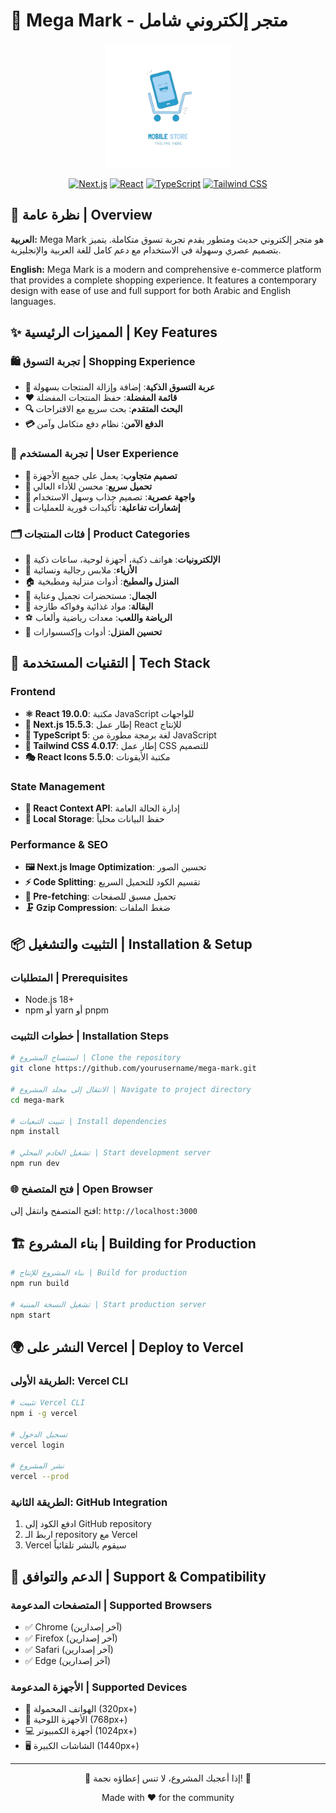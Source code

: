 # 🛒 Mega Mark - متجر إلكتروني شامل

<div align="center">
  <img src="./public/Logo%20(2).webp" alt="Mega Mark Logo" width="200"/>
  
  [![Next.js](https://img.shields.io/badge/Next.js-15.5.3-000000?style=for-the-badge&logo=nextdotjs)](https://nextjs.org)
  [![React](https://img.shields.io/badge/React-19.0.0-61DAFB?style=for-the-badge&logo=react)](https://reactjs.org)
  [![TypeScript](https://img.shields.io/badge/TypeScript-5-3178C6?style=for-the-badge&logo=typescript)](https://typescriptlang.org)
  [![Tailwind CSS](https://img.shields.io/badge/Tailwind%20CSS-4.0.17-38B2AC?style=for-the-badge&logo=tailwind-css)](https://tailwindcss.com)
</div>

## 🌟 نظرة عامة | Overview

**العربية:**
Mega Mark هو متجر إلكتروني حديث ومتطور يقدم تجربة تسوق متكاملة. يتميز بتصميم عصري وسهولة في الاستخدام مع دعم كامل للغة العربية والإنجليزية.

**English:**
Mega Mark is a modern and comprehensive e-commerce platform that provides a complete shopping experience. It features a contemporary design with ease of use and full support for both Arabic and English languages.

## ✨ المميزات الرئيسية | Key Features

### 🛍️ تجربة التسوق | Shopping Experience
- **🛒 عربة التسوق الذكية**: إضافة وإزالة المنتجات بسهولة
- **❤️ قائمة المفضلة**: حفظ المنتجات المفضلة
- **🔍 البحث المتقدم**: بحث سريع مع الاقتراحات
- **💳 الدفع الآمن**: نظام دفع متكامل وآمن

### 📱 تجربة المستخدم | User Experience
- **📱 تصميم متجاوب**: يعمل على جميع الأجهزة
- **🌙 تحميل سريع**: محسن للأداء العالي
- **🎨 واجهة عصرية**: تصميم جذاب وسهل الاستخدام
- **🔔 إشعارات تفاعلية**: تأكيدات فورية للعمليات

### 🗂️ فئات المنتجات | Product Categories
- 📱 **الإلكترونيات**: هواتف ذكية، أجهزة لوحية، ساعات ذكية
- 👗 **الأزياء**: ملابس رجالية ونسائية
- 🏠 **المنزل والمطبخ**: أدوات منزلية ومطبخية
- 💄 **الجمال**: مستحضرات تجميل وعناية
- 🍎 **البقالة**: مواد غذائية وفواكه طازجة
- ⚽ **الرياضة واللعب**: معدات رياضية وألعاب
- 🔧 **تحسين المنزل**: أدوات وإكسسوارات

## 🚀 التقنيات المستخدمة | Tech Stack

### Frontend
- **⚛️ React 19.0.0**: مكتبة JavaScript للواجهات
- **🔷 Next.js 15.5.3**: إطار عمل React للإنتاج
- **📘 TypeScript 5**: لغة برمجة مطورة من JavaScript
- **🎨 Tailwind CSS 4.0.17**: إطار عمل CSS للتصميم
- **🎭 React Icons 5.5.0**: مكتبة الأيقونات

### State Management
- **🔄 React Context API**: إدارة الحالة العامة
- **💾 Local Storage**: حفظ البيانات محلياً

### Performance & SEO
- **🖼️ Next.js Image Optimization**: تحسين الصور
- **⚡ Code Splitting**: تقسيم الكود للتحميل السريع
- **🔗 Pre-fetching**: تحميل مسبق للصفحات
- **🗜️ Gzip Compression**: ضغط الملفات

## 📦 التثبيت والتشغيل | Installation & Setup

### المتطلبات | Prerequisites
- Node.js 18+ 
- npm أو yarn أو pnpm

### خطوات التثبيت | Installation Steps

```bash
# استنساخ المشروع | Clone the repository
git clone https://github.com/yourusername/mega-mark.git

# الانتقال إلى مجلد المشروع | Navigate to project directory
cd mega-mark

# تثبيت التبعيات | Install dependencies
npm install

# تشغيل الخادم المحلي | Start development server
npm run dev
```

### 🌐 فتح المتصفح | Open Browser
افتح المتصفح وانتقل إلى: `http://localhost:3000`

## 🏗️ بناء المشروع | Building for Production

```bash
# بناء المشروع للإنتاج | Build for production
npm run build

# تشغيل النسخة المبنية | Start production server
npm start
```

## 🌍 النشر على Vercel | Deploy to Vercel

### الطريقة الأولى: Vercel CLI
```bash
# تثبيت Vercel CLI
npm i -g vercel

# تسجيل الدخول
vercel login

# نشر المشروع
vercel --prod
```

### الطريقة الثانية: GitHub Integration
1. ادفع الكود إلى GitHub repository
2. اربط الـ repository مع Vercel
3. Vercel سيقوم بالنشر تلقائياً

## 📱 الدعم والتوافق | Support & Compatibility

### المتصفحات المدعومة | Supported Browsers
- ✅ Chrome (آخر إصدارين)
- ✅ Firefox (آخر إصدارين)
- ✅ Safari (آخر إصدارين)
- ✅ Edge (آخر إصدارين)

### الأجهزة المدعومة | Supported Devices
- 📱 الهواتف المحمولة (320px+)
- 📲 الأجهزة اللوحية (768px+)
- 💻 أجهزة الكمبيوتر (1024px+)
- 🖥️ الشاشات الكبيرة (1440px+)

---

<div align="center">
  <p>🌟 إذا أعجبك المشروع، لا تنس إعطاؤه نجمة! 🌟</p>
  <p>Made with ❤️ for the community</p>
</div>
